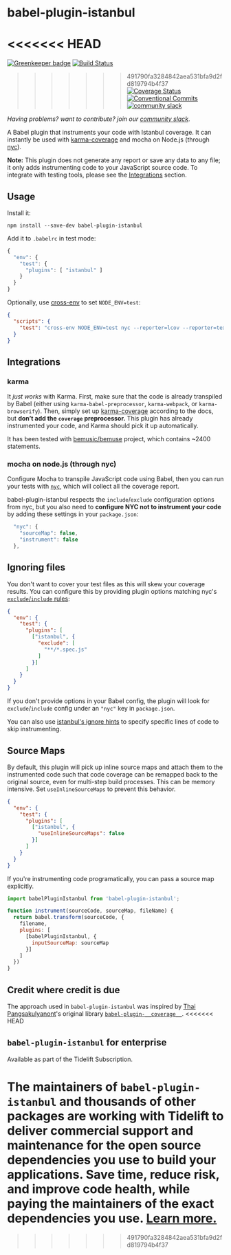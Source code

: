 # babel-plugin-istanbul

<<<<<<< HEAD
=======
[![Greenkeeper badge](https://badges.greenkeeper.io/istanbuljs/babel-plugin-istanbul.svg)](https://greenkeeper.io/)
[![Build Status](https://travis-ci.org/istanbuljs/babel-plugin-istanbul.svg?branch=master)](https://travis-ci.org/istanbuljs/babel-plugin-istanbul)
>>>>>>> 491790fa3284842aea531bfa9d2fd819794b4f37
[![Coverage Status](https://coveralls.io/repos/github/istanbuljs/babel-plugin-istanbul/badge.svg?branch=master)](https://coveralls.io/github/istanbuljs/babel-plugin-istanbul?branch=master)
[![Conventional Commits](https://img.shields.io/badge/Conventional%20Commits-1.0.0-yellow.svg)](https://conventionalcommits.org)
[![community slack](http://devtoolscommunity.herokuapp.com/badge.svg)](http://devtoolscommunity.herokuapp.com)

_Having problems? want to contribute? join our [community slack](http://devtoolscommunity.herokuapp.com)_.

A Babel plugin that instruments your code with Istanbul coverage.
It can instantly be used with [karma-coverage](https://github.com/karma-runner/karma-coverage) and mocha on Node.js (through [nyc](https://github.com/bcoe/nyc)).

__Note:__ This plugin does not generate any report or save any data to any file;
it only adds instrumenting code to your JavaScript source code.
To integrate with testing tools, please see the [Integrations](#integrations) section.

## Usage

Install it:

```
npm install --save-dev babel-plugin-istanbul
```

Add it to `.babelrc` in test mode:

```js
{
  "env": {
    "test": {
      "plugins": [ "istanbul" ]
    }
  }
}
```

Optionally, use [cross-env](https://www.npmjs.com/package/cross-env) to set
`NODE_ENV=test`:

```json
{
  "scripts": {
    "test": "cross-env NODE_ENV=test nyc --reporter=lcov --reporter=text mocha test/*.js"
  }
}
```

## Integrations

### karma

It _just works_ with Karma. First, make sure that the code is already transpiled by Babel (either using `karma-babel-preprocessor`, `karma-webpack`, or `karma-browserify`). Then, simply set up [karma-coverage](https://github.com/karma-runner/karma-coverage) according to the docs, but __don’t add the `coverage` preprocessor.__ This plugin has already instrumented your code, and Karma should pick it up automatically.

It has been tested with [bemusic/bemuse](https://codecov.io/github/bemusic/bemuse) project, which contains ~2400 statements.

### mocha on node.js (through nyc)

Configure Mocha to transpile JavaScript code using Babel, then you can run your tests with [`nyc`](https://github.com/bcoe/nyc), which will collect all the coverage report.

babel-plugin-istanbul respects the `include`/`exclude` configuration options from nyc,
but you also need to __configure NYC not to instrument your code__ by adding these settings in your `package.json`:

```js
  "nyc": {
    "sourceMap": false,
    "instrument": false
  },
```

## Ignoring files

You don't want to cover your test files as this will skew your coverage results. You can configure this by providing plugin options matching nyc's [`exclude`/`include` rules](https://github.com/bcoe/nyc#excluding-files):

```json
{
  "env": {
    "test": {
      "plugins": [
        ["istanbul", {
          "exclude": [
            "**/*.spec.js"
          ]
        }]
      ]
    }
  }
}
```

If you don't provide options in your Babel config, the plugin will look for `exclude`/`include` config under an `"nyc"` key in `package.json`.

You can also use [istanbul's ignore hints](https://github.com/gotwarlost/istanbul/blob/master/ignoring-code-for-coverage.md#ignoring-code-for-coverage-purposes) to specify specific lines of code to skip instrumenting.

## Source Maps

By default, this plugin will pick up inline source maps and attach them to the instrumented code such that code coverage can be remapped back to the original source, even for multi-step build processes. This can be memory intensive. Set `useInlineSourceMaps` to prevent this behavior.

```json
{
  "env": {
    "test": {
      "plugins": [
        ["istanbul", {
          "useInlineSourceMaps": false
        }]
      ]
    }
  }
}
```

If you're instrumenting code programatically, you can pass a source map explicitly.
```js
import babelPluginIstanbul from 'babel-plugin-istanbul';

function instrument(sourceCode, sourceMap, fileName) {
  return babel.transform(sourceCode, {
    filename,
    plugins: [
      [babelPluginIstanbul, {
        inputSourceMap: sourceMap
      }]
    ]
  })
}
```

## Credit where credit is due

The approach used in `babel-plugin-istanbul` was inspired by [Thai Pangsakulyanont](https://github.com/dtinth)'s original library [`babel-plugin-__coverage__`](https://github.com/dtinth/babel-plugin-__coverage__).
<<<<<<< HEAD

## `babel-plugin-istanbul` for enterprise

Available as part of the Tidelift Subscription.

The maintainers of `babel-plugin-istanbul` and thousands of other packages are working with Tidelift to deliver commercial support and maintenance for the open source dependencies you use to build your applications. Save time, reduce risk, and improve code health, while paying the maintainers of the exact dependencies you use. [Learn more.](https://tidelift.com/subscription/pkg/npm-babel-plugin-istanbul?utm_source=npm-babel-plugin-istanbul&utm_medium=referral&utm_campaign=enterprise&utm_term=repo)
=======
>>>>>>> 491790fa3284842aea531bfa9d2fd819794b4f37
